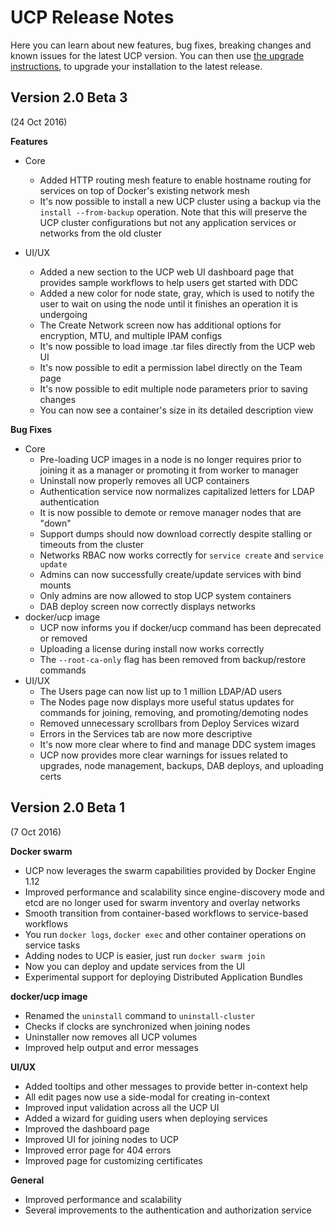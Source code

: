 <!--[metadata]>
+++
alias=["/ucp/release_notes/"]
title ="Release Notes"
description="Release notes for Docker Universal Control Plane. Learn more about the changes introduced in the latest versions."
keywords = ["Docker, UCP", "Release notes", "Versions"]
[menu.main]
identifier="ucp-release-notes"
parent="mn_ucp"
weight=100
+++
<![end-metadata]-->

# UCP Release Notes

Here you can learn about new features, bug fixes, breaking changes and
known issues for the latest UCP version.
You can then use [the upgrade instructions](installation/upgrade.md), to
upgrade your installation to the latest release.

## Version 2.0 Beta 3

(24 Oct 2016)

**Features**

* Core
	* Added HTTP routing mesh feature to enable hostname routing for services on
	top of Docker's existing network mesh
	* It's now possible to install a new UCP cluster using a backup via the
	`install --from-backup` operation. Note that this will preserve the UCP cluster
	configurations but not any application services or networks from the old cluster

* UI/UX
	* Added a new section to the UCP web UI dashboard page that provides sample
	workflows to help users get started with DDC
	* Added a new color for node state, gray, which is used to notify the user
	to wait on using the node until it finishes an operation it is undergoing
	* The Create Network screen now has additional options for encryption, MTU,
	and multiple IPAM configs
	* It's now possible to load image .tar files directly from the UCP web UI
	* It's now possible to edit a permission label directly on the Team page
	* It's now possible to edit multiple node parameters prior to saving changes
	* You can now see a container's size in its detailed description view

**Bug Fixes**

* Core
	* Pre-loading UCP images in a node is no longer requires prior to joining
	it as a manager or promoting it from worker to manager
	* Uninstall now properly removes all UCP containers
	* Authentication service now normalizes capitalized letters for LDAP authentication
	* It is now possible to demote or remove manager nodes that are "down"
	* Support dumps should now download correctly despite stalling or timeouts
	from the cluster
	* Networks RBAC now works correctly for `service create` and `service update`
	* Admins can now successfully create/update services with bind mounts
	* Only admins are now allowed to stop UCP system containers
	* DAB deploy screen now correctly displays networks
* docker/ucp image
	* UCP now informs you if docker/ucp command has been deprecated or removed
	* Uploading a license during install now works correctly
	* The `--root-ca-only` flag has been removed from backup/restore commands
* UI/UX
	* The Users page can now list up to 1 million LDAP/AD users
	* The Nodes page now displays more useful status updates for commands for
	joining, removing, and promoting/demoting nodes
	* Removed unnecessary scrollbars from Deploy Services wizard
	* Errors in the Services tab are now more descriptive
	* It's now more clear where to find and manage DDC system images
	* UCP now provides more clear warnings for issues related to upgrades, node
	management, backups, DAB deploys, and uploading certs

## Version 2.0 Beta 1

(7 Oct 2016)

**Docker swarm**

* UCP now leverages the swarm capabilities provided by Docker Engine 1.12
* Improved performance and scalability since engine-discovery mode and etcd are
no longer used for swarm inventory and overlay networks
* Smooth transition from container-based workflows to service-based workflows
* You run `docker logs`, `docker exec` and other container operations on
service tasks
* Adding nodes to UCP is easier, just run `docker swarm join`
* Now you can deploy and update services from the UI
* Experimental support for deploying Distributed Application Bundles

**docker/ucp image**

* Renamed the `uninstall` command to `uninstall-cluster`
* Checks if clocks are synchronized when joining nodes
* Uninstaller now removes all UCP volumes
* Improved help output and error messages

**UI/UX**

* Added tooltips and other messages to provide better in-context help
* All edit pages now use a side-modal for creating in-context
* Improved input validation across all the UCP UI
* Added a wizard for guiding users when deploying services
* Improved the dashboard page
* Improved UI for joining nodes to UCP
* Improved error page for 404 errors
* Improved page for customizing certificates

**General**

* Improved performance and scalability
* Several improvements to the authentication and authorization service
